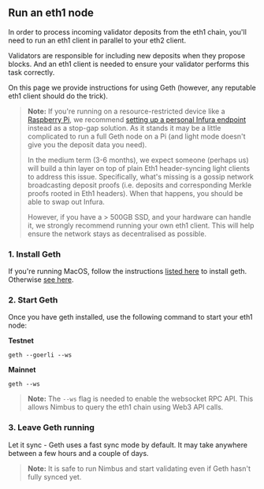 ## Run an eth1 node

In order to process incoming validator deposits from the eth1 chain, you'll need to run an eth1 client in parallel to your eth2 client. 

Validators are responsible for including new deposits when they propose blocks. And an eth1 client is needed to ensure your validator performs this task correctly.

On this page we provide instructions for using Geth (however, any reputable eth1 client should do the trick).

> **Note:** If you're running on a resource-restricted device like a [Raspberry Pi](./pi-guide.md), we recommend [setting up a personal Infura endpoint](./infura-guide.md) instead as a stop-gap solution.
> As it stands it may be a little complicated to run a full Geth node on a Pi (and light mode doesn't give you the deposit data you need).
>
>In the medium term (3-6 months), we expect someone (perhaps us) will build a thin layer on top of plain Eth1 header-syncing light clients to address this issue. Specifically, what's missing is a gossip network broadcasting deposit proofs (i.e. deposits and corresponding Merkle proofs rooted in Eth1 headers). When that happens, you should be able to swap out Infura.
>
> However, if you have a > 500GB SSD, and your hardware can handle it, we strongly recommend running your own eth1 client. This will help ensure the network stays as decentralised as possible.

### 1. Install Geth
If you're running MacOS, follow the instructions [listed here](https://github.com/ethereum/go-ethereum/wiki/Installation-Instructions-for-Mac) to install geth. Otherwise [see here](https://github.com/ethereum/go-ethereum/wiki/Installing-Geth).

### 2. Start Geth

Once you have geth installed, use the following command to start your eth1 node:

**Testnet**
```
geth --goerli --ws
```

**Mainnet**
```
geth --ws
```

>**Note:** The `--ws` flag is needed to enable the websocket RPC API. This allows Nimbus to query the eth1 chain using Web3 API calls.


### 3. Leave Geth running

Let it sync - Geth uses a fast sync mode by default. It may take anywhere between a few hours and a couple of days.

>**Note:** It is safe to run Nimbus and start validating even if Geth hasn't fully synced yet.




